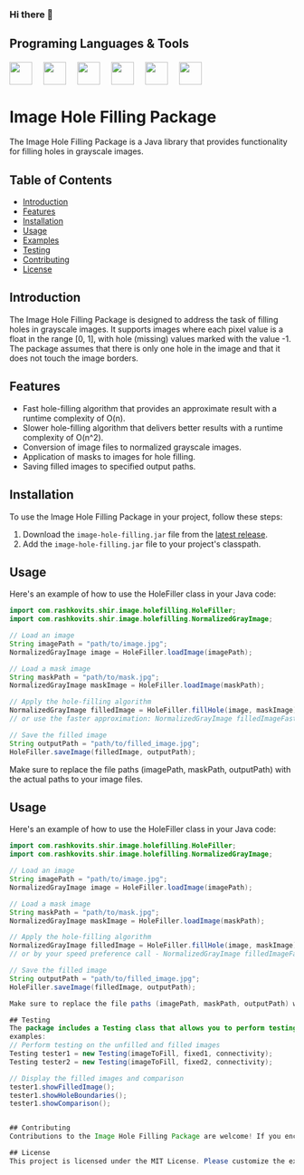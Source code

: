 ### Hi there 👋

<!--
**shirashko/shirashko** is a ✨ _special_ ✨ repository because its `README.md` (this file) appears on your GitHub profile.

Here are some ideas to get you started:

- 🔭 I’m currently working on ...
- 🌱 I’m currently learning ...
- 👯 I’m looking to collaborate on ...![Uploading photo.jpg…]()

- 🤔 I’m looking for help with ...
- 💬 Ask me about ...
- 📫 How to reach me: ...
- 😄 Pronouns: ...
- ⚡ Fun fact: ...
-->

## Programing Languages & Tools
<div style="display:flex;gap:20px;margin-top:20px;flex-wrap:wrap;">

<img src="https://www.svgrepo.com/show/376344/python.svg" width= "40" height= "40">

<img src="https://cdn-icons-png.flaticon.com/512/5968/5968282.png" width= "40" height= "40">

<img src="https://cdn-icons-png.flaticon.com/512/6132/6132222.png" width= "40" height= "40">

<img src="https://cdn.icon-icons.com/icons2/2415/PNG/512/c_original_logo_icon_146611.png" width= "40" height= "40">

<img src="https://logotyp.us/files/r.svg" width= "40" height= "40">

<img src="https://encrypted-tbn0.gstatic.com/images?q=tbn:ANd9GcQM1bWJMcbcELXTCDXA2-APVmU3vg-wChQucA&usqp=CAU" width= "40" height= "40">

</div>


# Image Hole Filling Package

The Image Hole Filling Package is a Java library that provides functionality for filling holes in grayscale images.

## Table of Contents

- [Introduction](#introduction)
- [Features](#features)
- [Installation](#installation)
- [Usage](#usage)
- [Examples](#examples)
- [Testing](#testing)
- [Contributing](#contributing)
- [License](#license)

## Introduction

The Image Hole Filling Package is designed to address the task of filling holes in grayscale images. It supports images where each pixel value is a float in the range [0, 1], with hole (missing) values marked with the value -1. The package assumes that there is only one hole in the image and that it does not touch the image borders.

## Features

- Fast hole-filling algorithm that provides an approximate result with a runtime complexity of O(n).
- Slower hole-filling algorithm that delivers better results with a runtime complexity of O(n^2).
- Conversion of image files to normalized grayscale images.
- Application of masks to images for hole filling.
- Saving filled images to specified output paths.

## Installation

To use the Image Hole Filling Package in your project, follow these steps:

1. Download the `image-hole-filling.jar` file from the [latest release](https://github.com/shirashko/image-hole-filling/releases).
2. Add the `image-hole-filling.jar` file to your project's classpath.

## Usage

Here's an example of how to use the HoleFiller class in your Java code:

```java
import com.rashkovits.shir.image.holefilling.HoleFiller;
import com.rashkovits.shir.image.holefilling.NormalizedGrayImage;

// Load an image
String imagePath = "path/to/image.jpg";
NormalizedGrayImage image = HoleFiller.loadImage(imagePath);

// Load a mask image
String maskPath = "path/to/mask.jpg";
NormalizedGrayImage maskImage = HoleFiller.loadImage(maskPath);

// Apply the hole-filling algorithm
NormalizedGrayImage filledImage = HoleFiller.fillHole(image, maskImage);
// or use the faster approximation: NormalizedGrayImage filledImageFast = HoleFiller.fillHoleApproximately(image, maskImage);

// Save the filled image
String outputPath = "path/to/filled_image.jpg";
HoleFiller.saveImage(filledImage, outputPath);
```
Make sure to replace the file paths (imagePath, maskPath, outputPath) with the actual paths to your image files.

## Usage

Here's an example of how to use the HoleFiller class in your Java code:

```java
import com.rashkovits.shir.image.holefilling.HoleFiller;
import com.rashkovits.shir.image.holefilling.NormalizedGrayImage;

// Load an image
String imagePath = "path/to/image.jpg";
NormalizedGrayImage image = HoleFiller.loadImage(imagePath);

// Load a mask image
String maskPath = "path/to/mask.jpg";
NormalizedGrayImage maskImage = HoleFiller.loadImage(maskPath);

// Apply the hole-filling algorithm
NormalizedGrayImage filledImage = HoleFiller.fillHole(image, maskImage);
// or by your speed preference call - NormalizedGrayImage filledImageFast = HoleFiller.fillHoleApproximately(image, maskImage);

// Save the filled image
String outputPath = "path/to/filled_image.jpg";
HoleFiller.saveImage(filledImage, outputPath);

Make sure to replace the file paths (imagePath, maskPath, outputPath) with the actual paths to your image files.

## Testing
The package includes a Testing class that allows you to perform testing on unfilled and filled images. You can use the provided methods, such as showFilledImage(), showHoleBoundaries(), and showComparison(), to visualize and compare the results. **for this you will need to use OpenCV.
examples:
// Perform testing on the unfilled and filled images
Testing tester1 = new Testing(imageToFill, fixed1, connectivity);
Testing tester2 = new Testing(imageToFill, fixed2, connectivity);

// Display the filled images and comparison
tester1.showFilledImage();
tester1.showHoleBoundaries();
tester1.showComparison();


## Contributing
Contributions to the Image Hole Filling Package are welcome! If you encounter any issues or have suggestions for improvements, please feel free to open an issue or submit a pull request on the GitHub repository.

## License
This project is licensed under the MIT License. Please customize the example code and instructions to match the specific methods and functionality provided by your "HoleFiller" class.


